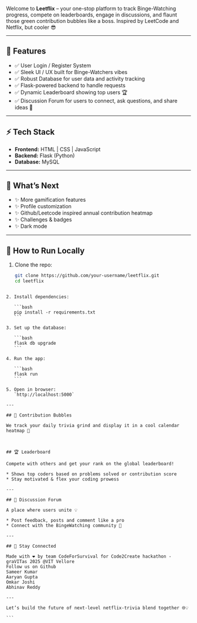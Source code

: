 Welcome to **Leetflix** – your one-stop platform to track Binge-Watching progress, compete on leaderboards, engage in discussions, and flaunt those green contribution bubbles like a boss. Inspired by LeetCode and Netflix, but cooler 😎

---

## 🌟 Features

- ✅ User Login / Register System  
- ✅ Sleek UI / UX built for Binge-Watchers vibes  
- ✅ Robust Database for user data and activity tracking  
- ✅ Flask-powered backend to handle requests  
- ✅ Dynamic Leaderboard showing top users 🏆  
- ✅ Discussion Forum for users to connect, ask questions, and share ideas 💬

---

## ⚡ Tech Stack

- **Frontend:** HTML | CSS | JavaScript  
- **Backend:** Flask (Python)  
- **Database:** MySQL 

---

## 🚧 What’s Next

- ✨ More gamification features  
- ✨ Profile customization
- ✨ Github/Leetcode inspired annual contribution heatmap
- ✨ Challenges & badges  
- ✨ Dark mode

---

## 🚀 How to Run Locally

1. Clone the repo:  
   ```bash
   git clone https://github.com/your-username/leetflix.git
   cd leetflix
````

2. Install dependencies:

   ```bash
   pip install -r requirements.txt
   ```

3. Set up the database:

   ```bash
   flask db upgrade
   ```

4. Run the app:

   ```bash
   flask run
   ```

5. Open in browser:
   `http://localhost:5000`

---

## 🎯 Contribution Bubbles

We track your daily trivia grind and display it in a cool calendar heatmap 💚



## 🏆 Leaderboard

Compete with others and get your rank on the global leaderboard!

* Shows top coders based on problems solved or contribution score
* Stay motivated & flex your coding prowess

---

## 💬 Discussion Forum

A place where users unite 💡

* Post feedback, posts and comment like a pro
* Connect with the BingeWatching community 🔗

---

## 👋 Stay Connected

Made with ❤️ by team CodeForSurvival for Code2Create hackathon - graVITas 2025 @VIT Vellore
Follow us on Github
Sameer Kumar
Aaryan Gupta
Omkar Joshi
Abhinav Reddy

---

Let’s build the future of next-level netflix-trivia blend together 🌐💡

```
